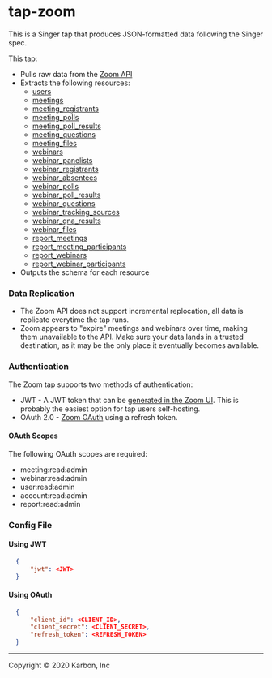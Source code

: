 # tap-zoom

This is a Singer tap that produces JSON-formatted data following the Singer spec.

This tap:

- Pulls raw data from the [Zoom API](https://marketplace.zoom.us/docs/api-reference/introduction)
- Extracts the following resources:
  - [users](https://marketplace.zoom.us/docs/api-reference/zoom-api/users/users)
  - [meetings](https://marketplace.zoom.us/docs/api-reference/zoom-api/meetings/meetings)
  - [meeting_registrants](https://marketplace.zoom.us/docs/api-reference/zoom-api/meetings/meetingregistrants)
  - [meeting_polls](https://marketplace.zoom.us/docs/api-reference/zoom-api/meetings/meetingpolls)
  - [meeting_poll_results](https://marketplace.zoom.us/docs/api-reference/zoom-api/meetings/listpastmeetingpolls)
  - [meeting_questions](https://marketplace.zoom.us/docs/api-reference/zoom-api/meetings/meetingregistrantsquestionsget)
  - [meeting_files](https://marketplace.zoom.us/docs/api-reference/zoom-api/meetings/listpastmeetingfiles)
  - [webinars](https://marketplace.zoom.us/docs/api-reference/zoom-api/webinars/webinars)
  - [webinar_panelists](https://marketplace.zoom.us/docs/api-reference/zoom-api/webinars/webinarpanelists)
  - [webinar_registrants](https://marketplace.zoom.us/docs/api-reference/zoom-api/webinars/webinarregistrants)
  - [webinar_absentees](https://marketplace.zoom.us/docs/api-reference/zoom-api/webinars/webinarabsentees)
  - [webinar_polls](https://marketplace.zoom.us/docs/api-reference/zoom-api/webinars/webinarpolls)
  - [webinar_poll_results](https://marketplace.zoom.us/docs/api-reference/zoom-api/webinars/listpastwebinarpollresults)
  - [webinar_questions](https://marketplace.zoom.us/docs/api-reference/zoom-api/webinars/webinarregistrantsquestionsget)
  - [webinar_tracking_sources](https://marketplace.zoom.us/docs/api-reference/zoom-api/webinars/gettrackingsources)
  - [webinar_qna_results](https://marketplace.zoom.us/docs/api-reference/zoom-api/webinars/listpastwebinarqa)
  - [webinar_files](https://marketplace.zoom.us/docs/api-reference/zoom-api/webinars/listpastwebinarfiles)
  - [report_meetings](https://marketplace.zoom.us/docs/api-reference/zoom-api/reports/reportmeetingdetails)
  - [report_meeting_participants](https://marketplace.zoom.us/docs/api-reference/zoom-api/reports/reportmeetingparticipants)
  - [report_webinars](https://marketplace.zoom.us/docs/api-reference/zoom-api/reports/reportwebinardetails)
  - [report_webinar_participants](https://marketplace.zoom.us/docs/api-reference/zoom-api/reports/reportwebinarparticipants)
- Outputs the schema for each resource

### Data Replication

- The Zoom API does not support incremental replocation, all data is replicate everytime the tap runs.
- Zoom appears to "expire" meetings and webinars over time, making them unavailable to the API. Make sure your data lands in a trusted destination, as it may be the only place it eventually becomes available.

### Authentication

The Zoom tap supports two methods of authentication:
- JWT - A JWT token that can be [generated in the Zoom UI](https://marketplace.zoom.us/docs/guides/auth/jwt). This is probably the easiest option for tap users self-hosting.
- OAuth 2.0 - [Zoom OAuth](https://marketplace.zoom.us/docs/guides/auth/oauth) using a refresh token.

#### OAuth Scopes

The following OAuth scopes are required:
- meeting:read:admin
- webinar:read:admin
- user:read:admin
- account:read:admin
- report:read:admin

### Config File

#### Using JWT

```json
  {
      "jwt": <JWT>
  }
  ```

#### Using OAuth

```json
  {
      "client_id": <CLIENT_ID>,
      "client_secret": <CLIENT_SECRET>,
      "refresh_token": <REFRESH_TOKEN>
  }
  ```

---

Copyright &copy; 2020 Karbon, Inc
